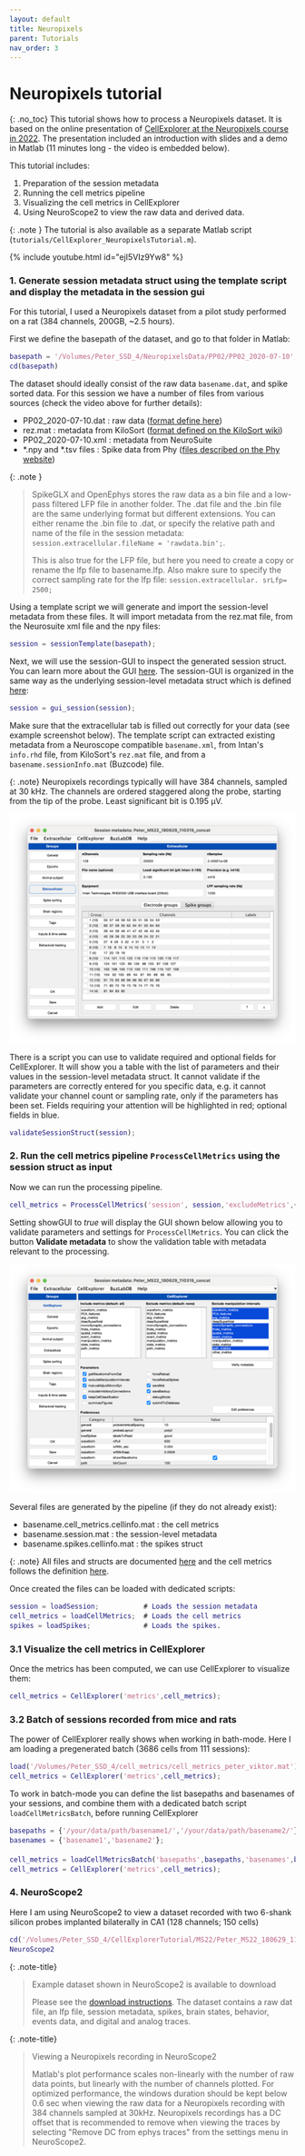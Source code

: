 ```yaml
---
layout: default
title: Neuropixels
parent: Tutorials
nav_order: 3
---
```

# Neuropixels tutorial
{: .no_toc}
This tutorial shows how to process a Neuropixels dataset. It is based on the online presentation of [CellExplorer at the Neuropixels course in 2022](https://www.youtube.com/watch?v=ejI5VIz9Yw8). The presentation included an introduction with slides and a demo in Matlab (11 minutes long - the video is embedded below). 

This tutorial includes:
1. Preparation of the session metadata
2. Running the cell metrics pipeline
3. Visualizing the cell metrics in CellExplorer
4. Using NeuroScope2 to view the raw data and derived data.

{: .note }
The tutorial is also available as a separate Matlab script (`tutorials/CellExplorer_NeuropixelsTutorial.m`).

{% include youtube.html id="ejI5VIz9Yw8" %}

### 1. Generate session metadata struct using the template script and display the metadata in the session gui
For this tutorial, I used a Neuropixels dataset from a pilot study performed on a rat (384 channels, 200GB, ~2.5 hours). 

First we define the basepath of the dataset, and go to that folder in Matlab:
```m
basepath = '/Volumes/Peter_SSD_4/NeuropixelsData/PP02/PP02_2020-07-10';
cd(basepath)
```

The dataset should ideally consist of the raw data `basename.dat`, and spike sorted data. For this session we have a number of files from various sources (check the video above for further details):

- PP02_2020-07-10.dat       : raw data ([format define here](https://cellexplorer.org/datastructure/data-structure-and-format/#raw-data-file-format))
- rez.mat                   : metadata from KiloSort ([format defined on the KiloSort wiki](https://github.com/MouseLand/Kilosort/wiki/7.-Output-variables))
- PP02_2020-07-10.xml       : metadata from NeuroSuite 
- \*.npy and \*.tsv files : Spike data from Phy ([files described on the Phy website](https://phy.readthedocs.io/en/latest/terminology/))

{: .note }
> SpikeGLX and OpenEphys stores the raw data as a bin file and a low-pass filtered LFP file in another folder. The .dat file and the .bin file are the same underlying format but different extensions. You can either rename the .bin file to .dat, or specify the relative path and name of the file in the session metadata: `session.extracellular.fileName = 'rawdata.bin';`. 
> 
> This is also true for the LFP file, but here you need to create a copy or rename the lfp file to basename.lfp. Also makre sure to specify the correct sampling rate for the lfp file: `session.extracellular. srLfp= 2500;`

Using a template script we will generate and import the session-level metadata from these files. It will import metadata from the rez.mat file, from the Neurosuite xml file and the npy files:
```m
session = sessionTemplate(basepath);
```

Next, we will use the session-GUI to inspect the generated session struct. You can learn more about the GUI [here](https://cellexplorer.org/interface/gui_session/). The session-GUI is organized in the same way as the underlying session-level metadata struct which is defined [here](https://cellexplorer.org/datastructure/data-structure-and-format/#session-metadata):
```m
session = gui_session(session);
```

Make sure that the extracellular tab is filled out correctly for your data (see example screenshot below). The template script can extracted existing metadata from a Neuroscope compatible `basename.xml`, from Intan's `info.rhd` file, from KiloSort's `rez.mat` file, and from a `basename.sessionInfo.mat` (Buzcode) file.

{: .note}
Neuropixels recordings typically will have 384 channels, sampled at 30 kHz. The channels are ordered staggered along the probe, starting from the tip of the probe. Least significant bit is 0.195 µV. 

![ProcessCellMetrics_gui](https://raw.githubusercontent.com/petersenpeter/common_resources/main/images/gui_session_extracellular.png)

There is a script you can use to validate required and optional fields for CellExplorer. It will show you a table with the list of parameters and their values in the session-level metadata struct. It cannot validate if the parameters are correctly entered for you specific data, e.g. it cannot validate your channel count or sampling rate, only if the parameters has been set. Fields requiring your attention will be highlighted in red; optional fields in blue.
```m
validateSessionStruct(session);
```

### 2. Run the cell metrics pipeline `ProcessCellMetrics` using the session struct as input
Now we can run the processing pipeline. 

```m
cell_metrics = ProcessCellMetrics('session', session,'excludeMetrics',{'monoSynaptic_connections'},'showWaveforms',false,'sessionSummaryFigure',false,'showGUI',true);
```

Setting showGUI to *true* will display the GUI shown below allowing you to validate parameters and settings for `ProcessCellMetrics`. You can click the button __Validate metadata__ to show the validation table with metadata relevant to the processing. 

![ProcessCellMetrics_gui](https://raw.githubusercontent.com/petersenpeter/common_resources/main/images/gui_session_ProcessCellMetrics.png)


Several files are generated by the pipeline (if they do not already exist):
- basename.cell_metrics.cellinfo.mat    : the cell metrics
- basename.session.mat                  : the session-level metadata
- basename.spikes.cellinfo.mat          : the spikes struct

{: .note}
All files and structs are documented [here](https://cellexplorer.org/datastructure/data-structure-and-format/) and the cell metrics follows the definition [here](https://cellexplorer.org/datastructure/standard-cell-metrics/).

Once created the files can be loaded with dedicated scripts:
```m
session = loadSession;           # Loads the session metadata
cell_metrics = loadCellMetrics;  # Loads the cell metrics
spikes = loadSpikes;             # Loads the spikes.
```

### 3.1 Visualize the cell metrics in CellExplorer
Once the metrics has been computed, we can use CellExplorer to visualize them:
```m
cell_metrics = CellExplorer('metrics',cell_metrics);
```

### 3.2 Batch of sessions recorded from mice and rats 
The power of CellExplorer really shows when working in bath-mode. Here I am loading a pregenerated batch (3686 cells from 111 sessions):

```m
load('/Volumes/Peter_SSD_4/cell_metrics/cell_metrics_peter_viktor.mat');
cell_metrics = CellExplorer('metrics',cell_metrics);
```

To work in batch-mode you can define the list basepaths and basenames of your sessions, and combine them with a dedicated batch script `loadCellMetricsBatch`, before running CellExplorer

```m
basepaths = {'/your/data/path/basename1/','/your/data/path/basename2/'};
basenames = {'basename1','basename2'};

cell_metrics = loadCellMetricsBatch('basepaths',basepaths,'basenames',basenames);
cell_metrics = CellExplorer('metrics',cell_metrics);
```

### 4. NeuroScope2
Here I am using NeuroScope2 to view a dataset recorded with two 6-shank silicon probes implanted bilaterally in CA1 (128 channels; 150 cells)

```m
cd('/Volumes/Peter_SSD_4/CellExplorerTutorial/MS22/Peter_MS22_180629_110319_concat');
NeuroScope2
```

{: .note-title}
> Example dataset shown in NeuroScope2 is available to download
> 
> Please see the [download instructions](https://cellexplorer.org/datastructure/data-structure-and-format/#example-dataset). The dataset contains a raw dat file, an lfp file, session metadata, spikes, brain states, behavior, events data, and digital and analog traces.

{: .note-title}
> Viewing a Neuropixels recording in NeuroScope2
> 
> Matlab's plot performance scales non-linearly with the number of raw data points, but linearly with the number of channels plotted. For optimized performance, the windows duration should be kept below 0.6 sec when viewing the raw data for a Neuropixels recording with 384 channels sampled at 30kHz.
> Neuropixels recordings has a DC offset that is recommended to remove when viewing the traces by selecting "Remove DC from ephys traces" from the settings menu in NeuroScope2.

